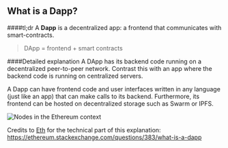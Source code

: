 ## What is a Dapp?

####tl;dr
A **Dapp** is a decentralized app: a frontend that communicates with smart-contracts.
>DApp = frontend + smart contracts

####Detailed explanation
A DApp has its backend code running on a decentralized peer-to-peer network. Contrast this with an app where the backend code is running on centralized servers.

A Dapp can have frontend code and user interfaces written in any language (just like an app) that can make calls to its backend. Furthermore, its frontend can be hosted on decentralized storage such as Swarm or IPFS.

![Nodes in the Ethereum context](https://i.stack.imgur.com/jzm8y.png)


Credits  to [Eth](https://ethereum.stackexchange.com/users/42/eth) for the technical part of this explanation: https://ethereum.stackexchange.com/questions/383/what-is-a-dapp